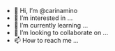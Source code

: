 - 👋 Hi, I’m @carinamino
- 👀 I’m interested in ...
- 🌱 I’m currently learning ...
- 💞️ I’m looking to collaborate on ...
- 📫 How to reach me ...

<!---
carinamino/carinamino is a ✨ special ✨ repository because its `README.md` (this file) appears on your GitHub profile.
You can click the Preview link to take a look at your changes.
--->
